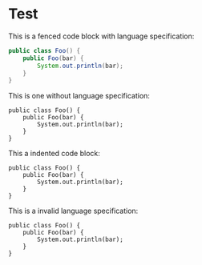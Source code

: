 # Test

This is a fenced code block with language specification:

```java
public class Foo() {
	public Foo(bar) {
		System.out.println(bar);
	}
}
```

This is one without language specification:

```
public class Foo() {
	public Foo(bar) {
		System.out.println(bar);
	}
}
```

This a indented code block:

    public class Foo() {
    	public Foo(bar) {
    		System.out.println(bar);
    	}
    }

This is a invalid language specification:

```java-unknown
public class Foo() {
	public Foo(bar) {
		System.out.println(bar);
	}
}
```
